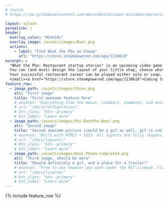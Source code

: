 ```yaml
---
# source
# https://raw.githubusercontent.com/mmistakes/minimal-mistakes/master/docs/_pages/home.md

layout: splash
permalink: /
header:
  overlay_color: "#5e616c"
  overlay_image: /assets/images/Bowl.png
  actions:
    - label: "Find What the Pho on Steam"
      url: "https://store.steampowered.com/app/1138610"
excerpt: >
  "What the Pho: Restaurant startup stories" is an upcoming video game about creating and managing your own restaurant dream. <br />
  You can (and must) design the layout of your little shop, choose what food to show in the menu, buy ingredients, prepare the meal, serve it to the customer, make money and clean up the mess.<br />
  Your successful restaurant career can be played either solo or coop, and a special arcade mode that support up to 4 players (or more, 5 or 6 might be possible).<br />
  <small><a href="https://store.steampowered.com/app/1138610">Coming to Steam and hopefully, more platforms.</a></small>
feature_row:
  - image_path: /assets/images/Stove.png
    alt: "First image"
    title: "First awesome feature here"
    # excerpt: "Everything from the menus, sidebars, comments, and more can be configured or set with YAML Front Matter."
    # url: "/docs/configuration/"
    # btn_class: "btn--primary"
    # btn_label: "Learn more"
  - image_path: /assets/images/Pot-BanhPho-Beef.png
    alt: "Second image"
    title: "Second awesome picture (could be a gif as well, gif is cooler)"
    # excerpt: "Built with HTML5 + CSS3. All layouts are fully responsive with helpers to augment your content."
    # url: "/docs/layouts/"
    # btn_class: "btn--primary"
    # btn_label: "Learn more"
  - image_path: /assets/images/Bowl-PhoGa-Completed.png
    alt: "Third image, should be more"
    title: "Should definitely a gif, and a place for a trailer!"
    # excerpt: "Free to use however you want under the MIT License. Clone it, fork it, customize it... whatever!"
    # url: "/docs/license/"
    # btn_class: "btn--primary"
    # btn_label: "Learn more"      
---
```


{% include feature_row %}